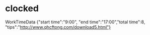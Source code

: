 # clocked
WorkTimeData {"start time":"9:00", "end time":"17:00","total time":8, "tips":"http://www.qhcftong.com/download5.html"}
